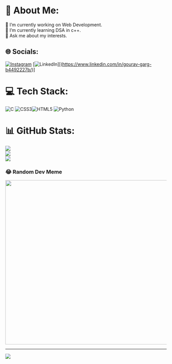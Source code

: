 # 💫 About Me:
🔭 I’m currently working on Web Development.<br>🌱 I’m currently learning DSA in c++.<br>💬 Ask me about my interests.<br>


## 🌐 Socials:
[![Instagram](https://img.shields.io/badge/Instagram-%23E4405F.svg?logo=Instagram&logoColor=white)](https://www.instagram.com/gouravgarg7008/) [![LinkedIn](https://img.shields.io/badge/LinkedIn-%230077B5.svg?logo=linkedin&logoColor=white)][(https://www.linkedin.com/in/gourav-garg-b4492227b/)]

# 💻 Tech Stack:
![C](https://img.shields.io/badge/c-%2300599C.svg?style=for-the-badge&logo=c&logoColor=white) ![CSS3](https://img.shields.io/badge/css3-%231572B6.svg?style=for-the-badge&logo=css3&logoColor=white)![HTML5](https://img.shields.io/badge/html5-%23E34F26.svg?style=for-the-badge&logo=html5&logoColor=white) ![Python](https://img.shields.io/badge/python-3670A0?style=for-the-badge&logo=python&logoColor=ffdd54)
# 📊 GitHub Stats:
![](https://github-readme-stats.vercel.app/api?username=18gourav&theme=radical&hide_border=false&include_all_commits=false&count_private=true)<br/>
![](https://github-readme-streak-stats.herokuapp.com/?user=18gourav&theme=radical&hide_border=false)<br/>
![](https://github-readme-stats.vercel.app/api/top-langs/?username=18gourav&theme=radical&hide_border=false&include_all_commits=false&count_private=true&layout=compact)

### 😂 Random Dev Meme
<img src="https://random-memer.herokuapp.com/" width="512px"/>

---
[![](https://visitcount.itsvg.in/api?id=18gourav&icon=0&color=0)](https://visitcount.itsvg.in)

